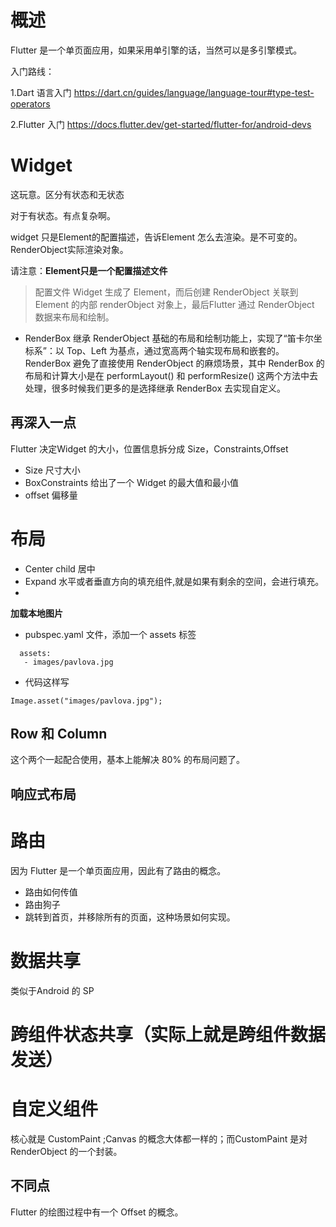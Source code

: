 # 概述

Flutter 是一个单页面应用，如果采用单引擎的话，当然可以是多引擎模式。

入门路线：

1.Dart 语言入门 https://dart.cn/guides/language/language-tour#type-test-operators

2.Flutter 入门 https://docs.flutter.dev/get-started/flutter-for/android-devs


# Widget

这玩意。区分有状态和无状态

对于有状态。有点复杂啊。

widget 只是Element的配置描述，告诉Element 怎么去渲染。是不可变的。RenderObject实际渲染对象。

请注意：**Element只是一个配置描述文件**

> 配置文件 Widget 生成了 Element，而后创建 RenderObject 关联到 Element 的内部 renderObject 对象上，最后Flutter 通过 RenderObject 数据来布局和绘制。

- RenderBox
继承 RenderObject 基础的布局和绘制功能上，实现了“笛卡尔坐标系”：以 Top、Left 为基点，通过宽高两个轴实现布局和嵌套的。RenderBox 避免了直接使用 RenderObject 的麻烦场景，其中 RenderBox 的布局和计算大小是在 performLayout() 和 performResize() 这两个方法中去处理，很多时候我们更多的是选择继承 RenderBox 去实现自定义。

## 再深入一点

Flutter 决定Widget 的大小，位置信息拆分成 Size，Constraints,Offset

- Size 尺寸大小
- BoxConstraints  给出了一个 Widget 的最大值和最小值
- offset 偏移量

# 布局

 - Center  child 居中
 - Expand  水平或者垂直方向的填充组件,就是如果有剩余的空间，会进行填充。
 - 

 **加载本地图片**

 -  pubspec.yaml 文件，添加一个 assets 标签
  
  ```
    assets:
     - images/pavlova.jpg
  ```

- 代码这样写

```
Image.asset("images/pavlova.jpg");
```

## Row 和 Column  

这个两个一起配合使用，基本上能解决 80% 的布局问题了。

## 响应式布局

# 路由

因为 Flutter 是一个单页面应用，因此有了路由的概念。

- 路由如何传值
- 路由狗子
- 跳转到首页，并移除所有的页面，这种场景如何实现。


# 数据共享

类似于Android  的 SP

# 跨组件状态共享（实际上就是跨组件数据发送）

# 自定义组件

核心就是 CustomPaint ;Canvas 的概念大体都一样的；而CustomPaint 是对 RenderObject 的一个封装。


##  不同点


Flutter 的绘图过程中有一个 Offset 的概念。



